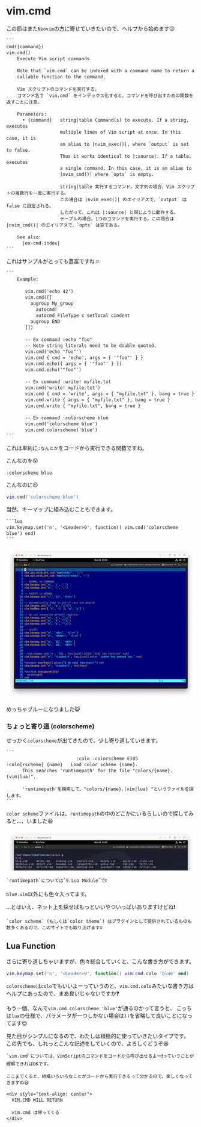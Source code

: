# vim.cmd

この節はまた`Neovim`の方に寄せていきたいので、ヘルプから始めます😉

~~~admonish info title=":h vim.cmd"
```
cmd({command})                                                     vim.cmd()
    Execute Vim script commands.

    Note that `vim.cmd` can be indexed with a command name to return a
    callable function to the command.

    Vim スクリプトのコマンドを実行する。
    コマンド名で `vim.cmd` をインデックス化すると、コマンドを呼び出すための関数を返すことに注意。

    Parameters:
      • {command}   string|table Command(s) to execute. If a string, executes
                    multiple lines of Vim script at once. In this case, it is
                    an alias to |nvim_exec()|, where `output` is set to false.
                    Thus it works identical to |:source|. If a table, executes
                    a single command. In this case, it is an alias to
                    |nvim_cmd()| where `opts` is empty.

                    string|table 実行するコマンド。文字列の場合、Vim スクリプトの複数行を一度に実行する。
                    この場合は |nvim_exec()| のエイリアスで、`output` は false に設定される。
                    したがって、これは |:source| と同じように動作する。
                    テーブルの場合、1つのコマンドを実行する。この場合は |nvim_cmd()| のエイリアスで、`opts` は空である。

    See also:
      |ex-cmd-index|
```
~~~

これはサンプルがとっても豊富ですね☺️

~~~admonish info title=":h vim.cmd"
```
    Example:

       vim.cmd('echo 42')
       vim.cmd([[
         augroup My_group
           autocmd!
           autocmd FileType c setlocal cindent
         augroup END
       ]])

       -- Ex command :echo "foo"
       -- Note string literals need to be double quoted.
       vim.cmd('echo "foo"')
       vim.cmd { cmd = 'echo', args = { '"foo"' } }
       vim.cmd.echo({ args = { '"foo"' } })
       vim.cmd.echo('"foo"')

       -- Ex command :write! myfile.txt
       vim.cmd('write! myfile.txt')
       vim.cmd { cmd = 'write', args = { "myfile.txt" }, bang = true }
       vim.cmd.write { args = { "myfile.txt" }, bang = true }
       vim.cmd.write { "myfile.txt", bang = true }

       -- Ex command :colorscheme blue
       vim.cmd('colorscheme blue')
       vim.cmd.colorscheme('blue')
```
~~~

これは単純に`:なんとか`をコードから実行できる関数ですね。

こんなのを😮

```
:colorscheme blue
```

こんなのに😉

```lua
vim.cmd('colorscheme blue')
```

当然、キーマップに組み込むこともできます。

~~~admonish example
```lua
vim.keymap.set('n', '<Leader>9', function() vim.cmd('colorscheme blue') end)
```
~~~

![blue](img/blue.webp)

めっちゃブルーになりました😺

### ちょっと寄り道 (colorscheme)

せっかく`colorscheme`が出てきたので、少し寄り道していきます。

~~~admonish info title=":h colorscheme"
```
                          :colo :colorscheme E185
:colo[rscheme] {name}	Load color scheme {name}.
      This searches 'runtimepath' for the file "colors/{name}.(vim|lua)". 

      'runtimepath'を検索して、"colors/{name}.(vim|lua) "というファイルを探します。
```
~~~

`color scheme`ファイルは、`runtimepath`の中のどこかにいるらしいので探してみると...、いました😆

![colors](img/colors.webp)

```admonish note
`runtimepath`については`9.Lua Module`で❗
```

`blue.vim`以外にも色々入ってます。

...とはいえ、ネット上を探せばもっといいやついっぱいありますけどね❗

```admonish note
`color scheme` (もしくは`color theme`) はプラグインとして提供されているものも数多くあるので、このサイトでも取り上げます☺️
```

## Lua Function

さらに寄り道しちゃいますが、色々総合していくと、こんな書き方ができます。

```lua
vim.keymap.set('n', '<Leader>9', function() vim.cmd.colo 'blue' end)
```

`colorscheme`は`colo`でもいいよーっていうのと、`vim.cmd.colo`みたいな書き方はヘルプにあったので、まあ良いじゃないですか❓

もう一個、なんで`vim.cmd.colorscheme 'blue'`が通るのかって言うと、
こっちは`lua`の仕様で、パラメータが一つしかない場合は`()`を省略して良いことになってます😉

見た目がシンプルになるので、わたしは積極的に使っていきたいタイプです。
この先でも、しれっとこんな記述をしていくので、よろしくどうぞ😆

```admonish success
`vim.cmd`については、VimScriptのコマンドをコードから呼び出せるよー❗っていうことが理解できればOKです。

ここまでくると、結構いろいろなことがコードから実行できるって分かるので、楽しくなってきますね😆
```

```admonish success title=""
<div style="text-align: center">
  VIM.CMD WILL RETURN

  vim.cmd は帰ってくる
</div>
```
